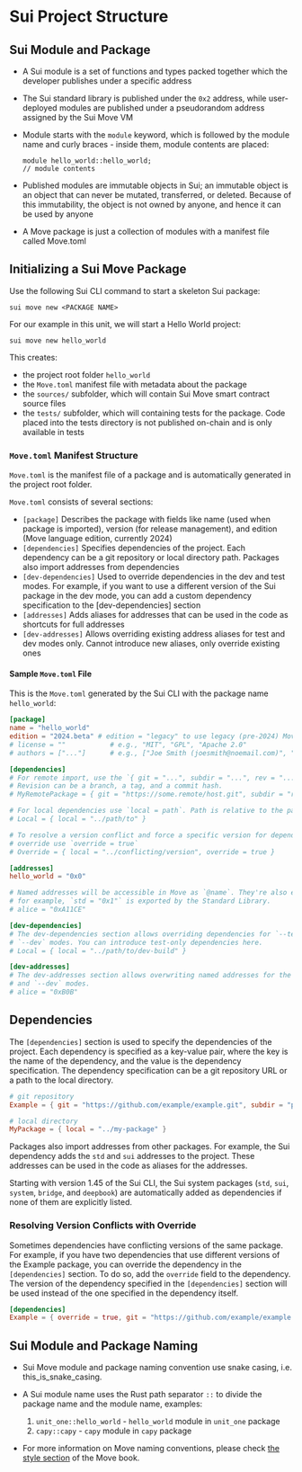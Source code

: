 # Sui Project Structure

## Sui Module and Package

- A Sui module is a set of functions and types packed together which the developer publishes under a specific address

- The Sui standard library is published under the `0x2` address, while user-deployed modules are published under a pseudorandom address assigned by the Sui Move VM

- Module starts with the `module` keyword, which is followed by the module name and curly braces - inside them, module contents are placed:

  ```move
  module hello_world::hello_world;
  // module contents
  ```

- Published modules are immutable objects in Sui; an immutable object is an object that can never be mutated, transferred, or deleted. Because of this immutability, the object is not owned by anyone, and hence it can be used by anyone

- A Move package is just a collection of modules with a manifest file called Move.toml

## Initializing a Sui Move Package

Use the following Sui CLI command to start a skeleton Sui package:

`sui move new <PACKAGE NAME>`

For our example in this unit, we will start a Hello World project:

`sui move new hello_world`

This creates:

- the project root folder `hello_world`
- the `Move.toml` manifest file with metadata about the package
- the `sources/` subfolder, which will contain Sui Move smart contract source files
- the `tests/` subfolder, which will containing tests for the package. Code placed into the tests directory is not published on-chain and is only available in tests

### `Move.toml` Manifest Structure

`Move.toml` is the manifest file of a package and is automatically generated in the project root folder.

`Move.toml` consists of several sections:

- `[package]` Describes the package with fields like name (used when package is imported), version (for release management), and edition (Move language edition, currently 2024)
- `[dependencies]` Specifies dependencies of the project. Each dependency can be a git repository or local directory path. Packages also import addresses from dependencies
- `[dev-dependencies]` Used to override dependencies in the dev and test modes. For example, if you want to use a different version of the Sui package in the dev mode, you can add a custom dependency specification to the [dev-dependencies] section
- `[addresses]` Adds aliases for addresses that can be used in the code as shortcuts for full addresses
- `[dev-addresses]` Allows overriding existing address aliases for test and dev modes only. Cannot introduce new aliases, only override existing ones

#### Sample `Move.toml` File

This is the `Move.toml` generated by the Sui CLI with the package name `hello_world`:

```toml
[package]
name = "hello_world"
edition = "2024.beta" # edition = "legacy" to use legacy (pre-2024) Move
# license = ""           # e.g., "MIT", "GPL", "Apache 2.0"
# authors = ["..."]      # e.g., ["Joe Smith (joesmith@noemail.com)", "John Snow (johnsnow@noemail.com)"]

[dependencies]
# For remote import, use the `{ git = "...", subdir = "...", rev = "..." }`.
# Revision can be a branch, a tag, and a commit hash.
# MyRemotePackage = { git = "https://some.remote/host.git", subdir = "remote/path", rev = "main" }

# For local dependencies use `local = path`. Path is relative to the package root
# Local = { local = "../path/to" }

# To resolve a version conflict and force a specific version for dependency
# override use `override = true`
# Override = { local = "../conflicting/version", override = true }

[addresses]
hello_world = "0x0"

# Named addresses will be accessible in Move as `@name`. They're also exported:
# for example, `std = "0x1"` is exported by the Standard Library.
# alice = "0xA11CE"

[dev-dependencies]
# The dev-dependencies section allows overriding dependencies for `--test` and
# `--dev` modes. You can introduce test-only dependencies here.
# Local = { local = "../path/to/dev-build" }

[dev-addresses]
# The dev-addresses section allows overwriting named addresses for the `--test`
# and `--dev` modes.
# alice = "0xB0B"
```

## Dependencies

The `[dependencies]` section is used to specify the dependencies of the project. Each dependency is specified as a key-value pair, where the key is the name of the dependency, and the value is the dependency specification. The dependency specification can be a git repository URL or a path to the local directory.

```toml
# git repository
Example = { git = "https://github.com/example/example.git", subdir = "path/to/package", rev = "framework/testnet" }

# local directory
MyPackage = { local = "../my-package" }
```

Packages also import addresses from other packages. For example, the Sui dependency adds the `std` and `sui` addresses to the project. These addresses can be used in the code as aliases for the addresses.

Starting with version 1.45 of the Sui CLI, the Sui system packages (`std`, `sui`, `system`, `bridge`, and `deepbook`) are automatically added as dependencies if none of them are explicitly listed.

### Resolving Version Conflicts with Override

Sometimes dependencies have conflicting versions of the same package. For example, if you have two dependencies that use different versions of the Example package, you can override the dependency in the `[dependencies]` section. To do so, add the `override` field to the dependency. The version of the dependency specified in the `[dependencies]` section will be used instead of the one specified in the dependency itself.

```toml
[dependencies]
Example = { override = true, git = "https://github.com/example/example.git", subdir = "crates/sui-framework/packages/sui-framework", rev = "framework/testnet" }
```

## Sui Module and Package Naming

- Sui Move module and package naming convention use snake casing, i.e. this_is_snake_casing.

- A Sui module name uses the Rust path separator `::` to divide the package name and the module name, examples:

  1. `unit_one::hello_world` - `hello_world` module in `unit_one` package
  2. `capy::capy` - `capy` module in `capy` package

- For more information on Move naming conventions, please check [the style section](https://move-language.github.io/move/coding-conventions.html#naming) of the Move book.
